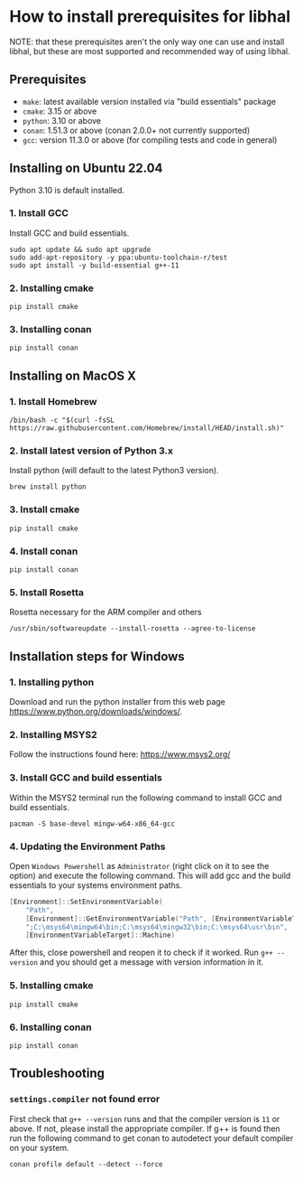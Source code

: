 # How to install prerequisites for libhal

NOTE: that these prerequisites aren't the only way one can use and install
libhal, but these are most supported and recommended way of using libhal.

## Prerequisites

- `make`: latest available version installed via "build essentials" package
- `cmake`: 3.15 or above
- `python`: 3.10 or above
- `conan`: 1.51.3 or above (conan 2.0.0+ not currently supported)
- `gcc`: version 11.3.0 or above (for compiling tests and code in general)

## Installing on Ubuntu 22.04

Python 3.10 is default installed.

### 1. Install GCC

Install GCC and build essentials.

```
sudo apt update && sudo apt upgrade
sudo add-apt-repository -y ppa:ubuntu-toolchain-r/test
sudo apt install -y build-essential g++-11
```

### 2. Installing cmake

```
pip install cmake
```

### 3. Installing conan

```
pip install conan
```

## Installing on MacOS X

### 1. Install Homebrew

```
/bin/bash -c "$(curl -fsSL https://raw.githubusercontent.com/Homebrew/install/HEAD/install.sh)"
```

### 2. Install latest version of Python 3.x

Install python (will default to the latest Python3 version).

```
brew install python
```

### 3. Install cmake

```
pip install cmake
```

### 4. Install conan

```
pip install conan
```

### 5. Install Rosetta

Rosetta necessary for the ARM compiler and others

```
/usr/sbin/softwareupdate --install-rosetta --agree-to-license
```

## Installation steps for Windows

### 1. Installing python

Download and run the python installer from this web page
https://www.python.org/downloads/windows/.

### 2. Installing MSYS2

Follow the instructions found here: https://www.msys2.org/

### 3. Install GCC and build essentials

Within the MSYS2 terminal run the following command to install GCC and
build essentials.

```
pacman -S base-devel mingw-w64-x86_64-gcc
```

### 4. Updating the Environment Paths

Open `Windows Powershell` as `Administrator` (right click on it to see the
option) and execute the following command. This will add gcc and the build
essentials to your systems environment paths.

```PowerShell
[Environment]::SetEnvironmentVariable(
    "Path",
    [Environment]::GetEnvironmentVariable("Path", [EnvironmentVariableTarget]::Machine) +
    ";C:\msys64\mingw64\bin;C:\msys64\mingw32\bin;C:\msys64\usr\bin",
    [EnvironmentVariableTarget]::Machine)
```

After this, close powershell and reopen it to check if it worked. Run
`g++ --version` and you should get a message with version information in it.

### 5. Installing cmake

```
pip install cmake
```

### 6. Installing conan

```
pip install conan
```

## Troubleshooting

### `settings.compiler` not found error

First check that `g++ --version` runs and that the compiler version is `11` or
above. If not, please install the appropriate compiler. If g++ is found then
run the following command to get conan to autodetect your default compiler on
your system.

```
conan profile default --detect --force
```
